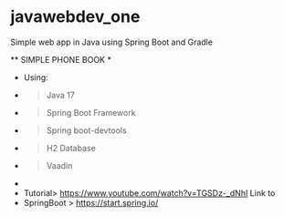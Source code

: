 # javawebdev_one
Simple web app in Java using Spring Boot and Gradle


 ** SIMPLE PHONE BOOK
 * 
 * Using:
 * >Java 17
 * > Spring Boot Framework
 * >Spring boot-devtools
 * > H2 Database
 * >Vaadin
 * 
 * Tutorial> https://www.youtube.com/watch?v=TGSDz-_dNhI Link to
 * SpringBoot > https://start.spring.io/

